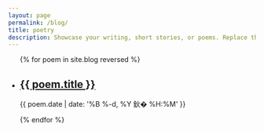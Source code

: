 ```yaml
---
layout: page
permalink: /blog/
title: poetry
description: Showcase your writing, short stories, or poems. Replace this text with your description.
---
```


<ul class="post-list">
{% for poem in site.blog reversed %}
    <li>
        <h2><a class="poem-title" href="{{ poem.url | prepend: site.baseurl }}">{{ poem.title }}</a></h2>
        <p class="post-meta">{{ poem.date | date: '%B %-d, %Y 鈥� %H:%M' }}</p>
      </li>
{% endfor %}
</ul>